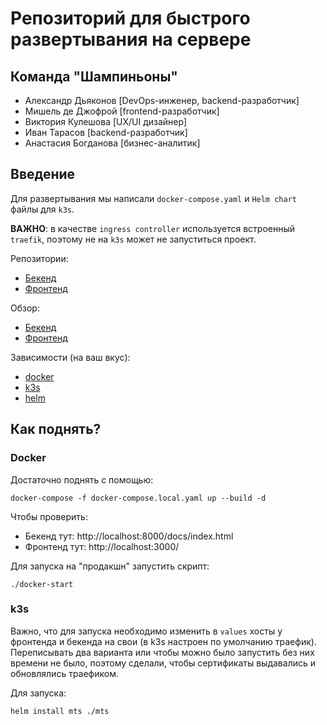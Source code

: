 # Репозиторий для быстрого развертывания на сервере
## Команда "Шампиньоны"
 - Александр Дьяконов [DevOps-инженер, backend-разработчик]
 - Мишель де Джофрой [frontend-разработчик]
 - Виктория Кулешова [UX/UI дизайнер]
 - Иван Тарасов [backend-разработчик]
 - Анастасия Богданова [бизнес-аналитик]

## Введение
Для развертывания мы написали `docker-compose.yaml` и `Helm chart` файлы для `k3s`.
    
**ВАЖНО**: в качестве `ingress controller` используется встроенный `traefik`, поэтому не на `k3s` может не запуститься проект.

Репозитории:
  - [Бекенд](https://github.com/shampsdev/mts-backend)
  - [Фронтенд](https://github.com/shampsdev/mts-frontend)

Обзор:
  - [Бекенд](https://api.mts.shamps.dev/docs/index.html)
  - [Фронтенд](https://mts.shamps.dev)

Зависимости (на ваш вкус):
  - [docker](https://docs.docker.com/engine/install/ubuntu/)
  - [k3s](https://docs.k3s.io/quick-start)
  - [helm](https://helm.sh/docs/intro/install/)

## Как поднять?
### Docker
Достаточно поднять с помощью:
```
docker-compose -f docker-compose.local.yaml up --build -d
```

Чтобы проверить:
 - Бекенд тут: http://localhost:8000/docs/index.html
 - Фронтенд тут: http://localhost:3000/

Для запуска на "продакшн" запустить скрипт:
```
./docker-start
```

### k3s
Важно, что для запуска необходимо изменить в `values` хосты у фронтенда и бекенда на свои (в k3s настроен по умолчанию траефик). Переписывать два варианта или чтобы можно было запустить без них времени не было, поэтому сделали, чтобы сертификаты выдавались и обновлялись траефиком.

Для запуска:
```
helm install mts ./mts
```
